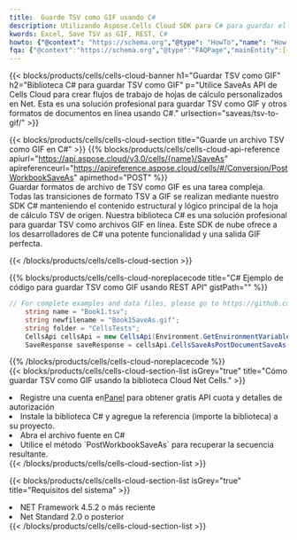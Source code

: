 ```yaml
---
title:  Guarde TSV como GIF usando C#
description: Utilizando Aspose.Cells Cloud SDK para C# para guardar el archivo en formato TSV como archivo en formato GIF.
kwords: Excel, Save TSV as GIF, REST, C#
howto: {"@context": "https://schema.org","@type": "HowTo","name": "How to save TSV as GIF using the Cells Cloud Net library.","description": "How to save TSV as GIF using the Cells Cloud Net library.","image": {"@type": "ImageObject"},"url": "/net/saveas/tsv-to-gif/","step": [{ "@type": "HowToStep","name": "How to save TSV as GIF using the Cells Cloud Net library. step 1", "image": {"@type": "ImageObject",},"url": "/net/saveas/tsv-to-gif/","text": "Register an account at <a href='https://dashboard.aspose.cloud/'>Dashboard</a> to get free API quota & authorization details",},{ "@type": "HowToStep","name": "How to save TSV as GIF using the Cells Cloud Net library. step 1", "image": {"@type": "ImageObject",},"url": "/net/saveas/tsv-to-gif/","text": "Install C# library and add the reference (import the library) to your project.",},{ "@type": "HowToStep","name": "How to save TSV as GIF using the Cells Cloud Net library. step 1", "image": {"@type": "ImageObject",},"url": "/net/saveas/tsv-to-gif/","text": "Open the source file in C#",},{ "@type": "HowToStep","name": "How to save TSV as GIF using the Cells Cloud Net library. step 1", "image": {"@type": "ImageObject",},"url": "/net/saveas/tsv-to-gif/","text": "Use the `PostWorkbookSaveAs` method to retrieve the resulting stream.",}, ],"supply": {"@type": "HowToSupply","name": "document"},"tool": [{"@type": "HowToTool","name": "Visual Studio, Visual Studio Code, Rider"},{"@type": "HowToTool","name": "Aspose Cells"}],"totalTime": "PT6M"}
fqa: {"@context":"https://schema.org","@type":"FAQPage","mainEntity":[{"@type":"Question","name":"Why save file as other formats file in C# using REST API?","acceptedAnswer":{"@type":"Answer","text":"Documents are encoded in many ways, and some files may be incompatible with the software you use. To open and read such files, just save them as appropriate file formats.<br/><ol><li>Install .NET SDK and add the reference (import the library) to your project.</li><li>Open the source file in C# using REST API.</li><li>Call the PostWorkbookSaveAsRequest() method, passing an output filename with required extension.</li><li>Get the result of save as a separate file.</li></ol>"}},{"@type":"Question","name":"What file formats can I save as with your C# library?","acceptedAnswer":{"@type":"Answer","text":"We support a variety of file formats for conversion using .NET library, including XLSX, Excel, xls , PDF, CSV, HTML, Markdown, XML, PNG, JPG, TIFF, Json, TXT and many more."}},{"@type":"Question","name":"What is the maximum allowed file size for conversion using this .NET library?","acceptedAnswer":{"@type":"Answer","text":"There are no file size limits for format conversions using .NET library."}}]}
---
```

{{< blocks/products/cells/cells-cloud-banner h1="Guardar TSV como GIF" h2="Biblioteca C# para guardar TSV como GIF" p="Utilice SaveAs API de Cells Cloud para crear flujos de trabajo de hojas de cálculo personalizados en Net. Esta es una solución profesional para guardar TSV como GIF y otros formatos de documentos en línea usando C#." urlsection="saveas/tsv-to-gif/" >}}

{{< blocks/products/cells/cells-cloud-section title="Guarde un archivo TSV como GIF en C#" >}}
{{% blocks/products/cells/cells-cloud-api-reference apiurl="https://api.aspose.cloud/v3.0/cells/{name}/SaveAs" apireferenceurl="https://apireference.aspose.cloud/cells/#/Conversion/PostWorkbookSaveAs" apimethod="POST" %}}
<br/>
Guardar formatos de archivo de TSV como GIF es una tarea compleja. Todas las transiciones de formato TSV a GIF se realizan mediante nuestro SDK C# manteniendo el contenido estructural y lógico principal de la hoja de cálculo TSV de origen. Nuestra biblioteca C# es una solución profesional para guardar TSV como archivos GIF en línea. Este SDK de nube ofrece a los desarrolladores de C# una potente funcionalidad y una salida GIF perfecta.

{{< /blocks/products/cells/cells-cloud-section >}}

{{% blocks/products/cells/cells-cloud-noreplacecode title="C# Ejemplo de código para guardar TSV como GIF usando REST API" gistPath="" %}}
  
```cs
// For complete examples and data files, please go to https://github.com/aspose-cells-cloud/aspose-cells-cloud-dotnet/
    string name = "Book1.tsv";
    string newfilename = "Book1SaveAs.gif";
    string folder = "CellsTests";
    CellsApi cellsApi = new CellsApi(Environment.GetEnvironmentVariable("ProductClientId"), Environment.GetEnvironmentVariable("ProductClientSecret"));
    SaveResponse saveResponse = cellsApi.CellsSaveAsPostDocumentSaveAs(name, null, newfilename, null,null,folder);
```
  
{{% /blocks/products/cells/cells-cloud-noreplacecode %}}
<br/>
{{< blocks/products/cells/cells-cloud-section-list isGrey="true" title="Cómo guardar TSV como GIF usando la biblioteca Cloud Net Cells." >}}
<li> Registre una cuenta en<a href="https://dashboard.aspose.cloud/">Panel</a> para obtener gratis API cuota y detalles de autorización</li>
<li>Instale la biblioteca C# y agregue la referencia (importe la biblioteca) a su proyecto.</li>
<li>Abra el archivo fuente en C#</li>
<li>Utilice el método `PostWorkbookSaveAs` para recuperar la secuencia resultante.</li>
{{< /blocks/products/cells/cells-cloud-section-list >}}

{{< blocks/products/cells/cells-cloud-section-list isGrey="true" title="Requisitos del sistema" >}}
<li>NET Framework 4.5.2 o más reciente</li>
<li>Net Standard 2.0 o posterior</li>
{{< /blocks/products/cells/cells-cloud-section-list >}}
